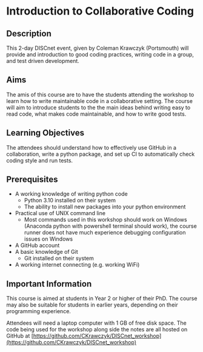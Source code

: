 # Introduction to Collaborative Coding

## Description
This 2-day DISCnet event, given by Coleman Krawczyk (Portsmouth) will provide and introduction to good coding practices, writing code in a group, and test driven development.

## Aims
The amis of this course are to have the students attending the workshop to learn how to write maintainable code in a collaborative setting.  The course will aim to introduce students to the the main ideas behind writing easy to read code, what makes code maintainable, and how to write good tests.

## Learning Objectives
The attendees should understand how to effectively use GitHub in a collaboration, write a python package, and set up CI to automatically check coding style and run tests.

## Prerequisites
- A working knowledge of writing python code
    - Python 3.10 installed on their system
    - The ability to install new packages into your python environment
- Practical use of UNIX command line
    - Most commands used in this workshop should work on Windows (Anaconda python with powershell terminal should work), the course runner does not have much experience debugging configuration issues on Windows
- A GitHub account
- A basic knowledge of Git
    - Git installed on their system
- A working internet connecting (e.g. working WiFi)

## Important Information
This course is aimed at students in Year 2 or higher of their PhD.  The course may also be suitable for students in earlier years, depending on their programming experience.

Attendees will need a laptop computer with 1 GB of free disk space.  The code being used for the workshop along side the notes are all hosted on GitHub at [https://github.com/CKrawczyk/DISCnet_workshop](https://github.com/CKrawczyk/DISCnet_workshop)
